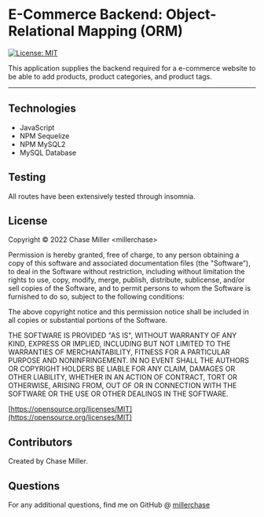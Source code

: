 # E-Commerce Backend: Object-Relational Mapping (ORM)

[![License: MIT](https://img.shields.io/badge/License-MIT-yellow.svg)](https://opensource.org/licenses/MIT)

This application supplies the backend required for a e-commerce website to be able to add products, product categories, and product tags.

---

## Technologies

- JavaScript
- NPM Sequelize
- NPM MySQL2
- MySQL Database

## Testing

All routes have been extensively tested through insomnia.

## License

Copyright &copy; 2022 Chase Miller &lt;millerchase>

Permission is hereby granted, free of charge, to any person obtaining a copy of this software and associated documentation files (the "Software"), to deal in the Software without restriction, including without limitation the rights to use, copy, modify, merge, publish, distribute, sublicense, and/or sell copies of the Software, and to permit persons to whom the Software is furnished to do so, subject to the following conditions:

The above copyright notice and this permission notice shall be included in all copies or substantial portions of the Software.

THE SOFTWARE IS PROVIDED "AS IS", WITHOUT WARRANTY OF ANY KIND, EXPRESS OR IMPLIED, INCLUDING BUT NOT LIMITED TO THE WARRANTIES OF MERCHANTABILITY, FITNESS FOR A PARTICULAR PURPOSE AND NONINFRINGEMENT. IN NO EVENT SHALL THE AUTHORS OR COPYRIGHT HOLDERS BE LIABLE FOR ANY CLAIM, DAMAGES OR OTHER LIABILITY, WHETHER IN AN ACTION OF CONTRACT, TORT OR OTHERWISE, ARISING FROM, OUT OF OR IN CONNECTION WITH THE SOFTWARE OR THE USE OR OTHER DEALINGS IN THE SOFTWARE.

[https://opensource.org/licenses/MIT](https://opensource.org/licenses/MIT)

## Contributors

Created by Chase Miller.

## Questions

For any additional questions, find me on GitHub @ [millerchase](https://github.com/millerchase)
